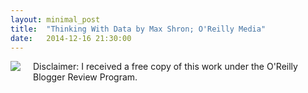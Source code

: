 ```yaml
---
layout: minimal_post
title:  "Thinking With Data by Max Shron; O'Reilly Media"
date:   2014-12-16 21:30:00
---
```

<img src="http://akamaicovers.oreilly.com/images/9781449362935/bkt.gif" style="float:left; margin-right: 20px; margin-bottom: 10px"/> Disclaimer: I received a free copy of this work under the O'Reilly Blogger Review Program.

